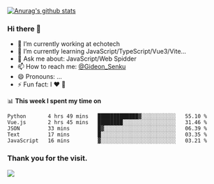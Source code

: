 [![Anurag's github stats](https://github-readme-stats.vercel.app/api?username=gideonsenku)](https://github.com/anuraghazra/github-readme-stats)
### Hi there 👋
- 🔭 I’m currently working at echotech
- 🌱 I’m currently learning JavaScript/TypeScript/Vue3/Vite...
- 💬 Ask me about: JavaScript/Web Spidder 
- 📫 How to reach me: [@Gideon_Senku](https://t.me/Gideon_Senku)
- 😄 Pronouns: ...
- ⚡ Fun fact: I ❤️ 🎵

📊 **This week I spent my time on**
<!--START_SECTION:waka-->

```text
Python       4 hrs 49 mins   █████████████▓░░░░░░░░░░░   55.10 %
Vue.js       2 hrs 45 mins   ████████░░░░░░░░░░░░░░░░░   31.46 %
JSON         33 mins         █▓░░░░░░░░░░░░░░░░░░░░░░░   06.39 %
Text         17 mins         █░░░░░░░░░░░░░░░░░░░░░░░░   03.35 %
JavaScript   16 mins         ▓░░░░░░░░░░░░░░░░░░░░░░░░   03.21 %
```

<!--END_SECTION:waka-->


### Thank you for the visit.
![](http://profile-counter.glitch.me/gideonsenku/count.svg)
<!--
**GideonSenku/GideonSenku** is a ✨ _special_ ✨ repository because its `README.md` (this file) appears on your GitHub profile.

Here are some ideas to get you started:

- 🔭 I’m currently working on ...
- 🌱 I’m currently learning ...
- 👯 I’m looking to collaborate on ...
- 🤔 I’m looking for help with ...
- 💬 Ask me about ...
- 📫 How to reach me: ...
- 😄 Pronouns: ...
- ⚡ Fun fact: ...
-->
